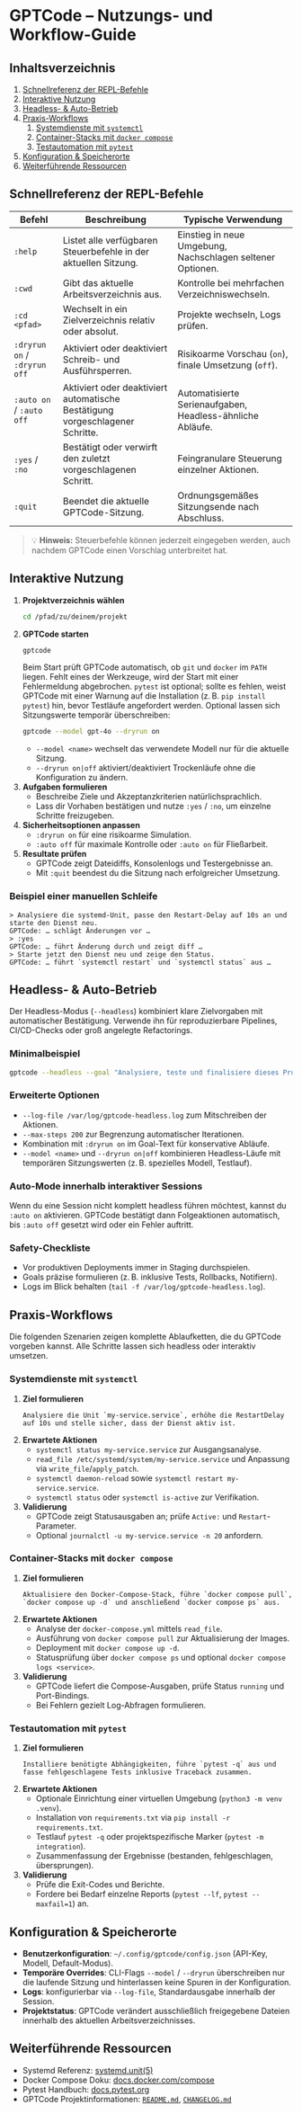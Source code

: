 # GPTCode – Nutzungs- und Workflow-Guide

## Inhaltsverzeichnis
1. [Schnellreferenz der REPL-Befehle](#schnellreferenz-der-repl-befehle)
2. [Interaktive Nutzung](#interaktive-nutzung)
3. [Headless- & Auto-Betrieb](#headless--auto-betrieb)
4. [Praxis-Workflows](#praxis-workflows)
   1. [Systemdienste mit `systemctl`](#systemdienste-mit-systemctl)
   2. [Container-Stacks mit `docker compose`](#container-stacks-mit-docker-compose)
   3. [Testautomation mit `pytest`](#testautomation-mit-pytest)
5. [Konfiguration & Speicherorte](#konfiguration--speicherorte)
6. [Weiterführende Ressourcen](#weiterführende-ressourcen)

## Schnellreferenz der REPL-Befehle
| Befehl | Beschreibung | Typische Verwendung |
| --- | --- | --- |
| `:help` | Listet alle verfügbaren Steuerbefehle in der aktuellen Sitzung. | Einstieg in neue Umgebung, Nachschlagen seltener Optionen. |
| `:cwd` | Gibt das aktuelle Arbeitsverzeichnis aus. | Kontrolle bei mehrfachen Verzeichniswechseln. |
| `:cd <pfad>` | Wechselt in ein Zielverzeichnis relativ oder absolut. | Projekte wechseln, Logs prüfen. |
| `:dryrun on` / `:dryrun off` | Aktiviert oder deaktiviert Schreib- und Ausführsperren. | Risikoarme Vorschau (`on`), finale Umsetzung (`off`). |
| `:auto on` / `:auto off` | Aktiviert oder deaktiviert automatische Bestätigung vorgeschlagener Schritte. | Automatisierte Serienaufgaben, Headless-ähnliche Abläufe. |
| `:yes` / `:no` | Bestätigt oder verwirft den zuletzt vorgeschlagenen Schritt. | Feingranulare Steuerung einzelner Aktionen. |
| `:quit` | Beendet die aktuelle GPTCode-Sitzung. | Ordnungsgemäßes Sitzungsende nach Abschluss. |

> 💡 **Hinweis:** Steuerbefehle können jederzeit eingegeben werden, auch nachdem GPTCode einen Vorschlag unterbreitet hat.

## Interaktive Nutzung
1. **Projektverzeichnis wählen**
   ```bash
   cd /pfad/zu/deinem/projekt
   ```
2. **GPTCode starten**
   ```bash
   gptcode
   ```
   Beim Start prüft GPTCode automatisch, ob `git` und `docker` im `PATH` liegen. Fehlt eines der Werkzeuge, wird der Start mit
   einer Fehlermeldung abgebrochen. `pytest` ist optional; sollte es fehlen, weist GPTCode mit einer Warnung auf die Installation
   (z. B. `pip install pytest`) hin, bevor Testläufe angefordert werden.
   Optional lassen sich Sitzungswerte temporär überschreiben:
   ```bash
   gptcode --model gpt-4o --dryrun on
   ```
   - `--model <name>` wechselt das verwendete Modell nur für die aktuelle Sitzung.
   - `--dryrun on|off` aktiviert/deaktiviert Trockenläufe ohne die Konfiguration zu ändern.
3. **Aufgaben formulieren**
   - Beschreibe Ziele und Akzeptanzkriterien natürlichsprachlich.
   - Lass dir Vorhaben bestätigen und nutze `:yes` / `:no`, um einzelne Schritte freizugeben.
4. **Sicherheitsoptionen anpassen**
   - `:dryrun on` für eine risikoarme Simulation.
   - `:auto off` für maximale Kontrolle oder `:auto on` für Fließarbeit.
5. **Resultate prüfen**
   - GPTCode zeigt Dateidiffs, Konsolenlogs und Testergebnisse an.
   - Mit `:quit` beendest du die Sitzung nach erfolgreicher Umsetzung.

### Beispiel einer manuellen Schleife
```text
> Analysiere die systemd-Unit, passe den Restart-Delay auf 10s an und starte den Dienst neu.
GPTCode: … schlägt Änderungen vor …
> :yes
GPTCode: … führt Änderung durch und zeigt diff …
> Starte jetzt den Dienst neu und zeige den Status.
GPTCode: … führt `systemctl restart` und `systemctl status` aus …
```

## Headless- & Auto-Betrieb
Der Headless-Modus (`--headless`) kombiniert klare Zielvorgaben mit automatischer Bestätigung. Verwende ihn für reproduzierbare Pipelines, CI/CD-Checks oder groß angelegte Refactorings.

### Minimalbeispiel
```bash
gptcode --headless --goal "Analysiere, teste und finalisiere dieses Projekt (systemd, Nginx, Docker, PyTest)."
```

### Erweiterte Optionen
- `--log-file /var/log/gptcode-headless.log` zum Mitschreiben der Aktionen.
- `--max-steps 200` zur Begrenzung automatischer Iterationen.
- Kombination mit `:dryrun on` im Goal-Text für konservative Abläufe.
- `--model <name>` und `--dryrun on|off` kombinieren Headless-Läufe mit temporären Sitzungswerten (z. B. spezielles Modell, Testlauf).

### Auto-Mode innerhalb interaktiver Sessions
Wenn du eine Session nicht komplett headless führen möchtest, kannst du `:auto on` aktivieren. GPTCode bestätigt dann Folgeaktionen automatisch, bis `:auto off` gesetzt wird oder ein Fehler auftritt.

### Safety-Checkliste
- Vor produktiven Deployments immer in Staging durchspielen.
- Goals präzise formulieren (z. B. inklusive Tests, Rollbacks, Notifiern).
- Logs im Blick behalten (`tail -f /var/log/gptcode-headless.log`).

## Praxis-Workflows
Die folgenden Szenarien zeigen komplette Ablaufketten, die du GPTCode vorgeben kannst. Alle Schritte lassen sich headless oder interaktiv umsetzen.

### Systemdienste mit `systemctl`
1. **Ziel formulieren**
   ```text
   Analysiere die Unit `my-service.service`, erhöhe die RestartDelay auf 10s und stelle sicher, dass der Dienst aktiv ist.
   ```
2. **Erwartete Aktionen**
   - `systemctl status my-service.service` zur Ausgangsanalyse.
   - `read_file /etc/systemd/system/my-service.service` und Anpassung via `write_file`/`apply_patch`.
   - `systemctl daemon-reload` sowie `systemctl restart my-service.service`.
   - `systemctl status` oder `systemctl is-active` zur Verifikation.
3. **Validierung**
   - GPTCode zeigt Statusausgaben an; prüfe `Active:` und `Restart`-Parameter.
   - Optional `journalctl -u my-service.service -n 20` anfordern.

### Container-Stacks mit `docker compose`
1. **Ziel formulieren**
   ```text
   Aktualisiere den Docker-Compose-Stack, führe `docker compose pull`, `docker compose up -d` und anschließend `docker compose ps` aus.
   ```
2. **Erwartete Aktionen**
   - Analyse der `docker-compose.yml` mittels `read_file`.
   - Ausführung von `docker compose pull` zur Aktualisierung der Images.
   - Deployment mit `docker compose up -d`.
   - Statusprüfung über `docker compose ps` und optional `docker compose logs <service>`.
3. **Validierung**
   - GPTCode liefert die Compose-Ausgaben, prüfe Status `running` und Port-Bindings.
   - Bei Fehlern gezielt Log-Abfragen formulieren.

### Testautomation mit `pytest`
1. **Ziel formulieren**
   ```text
   Installiere benötigte Abhängigkeiten, führe `pytest -q` aus und fasse fehlgeschlagene Tests inklusive Traceback zusammen.
   ```
2. **Erwartete Aktionen**
   - Optionale Einrichtung einer virtuellen Umgebung (`python3 -m venv .venv`).
   - Installation von `requirements.txt` via `pip install -r requirements.txt`.
   - Testlauf `pytest -q` oder projektspezifische Marker (`pytest -m integration`).
   - Zusammenfassung der Ergebnisse (bestanden, fehlgeschlagen, übersprungen).
3. **Validierung**
   - Prüfe die Exit-Codes und Berichte.
   - Fordere bei Bedarf einzelne Reports (`pytest --lf`, `pytest --maxfail=1`) an.

## Konfiguration & Speicherorte
- **Benutzerkonfiguration**: `~/.config/gptcode/config.json` (API-Key, Modell, Default-Modus).
- **Temporäre Overrides**: CLI-Flags `--model` / `--dryrun` überschreiben nur die laufende Sitzung und hinterlassen keine Spuren in der Konfiguration.
- **Logs**: konfigurierbar via `--log-file`, Standardausgabe innerhalb der Session.
- **Projektstatus**: GPTCode verändert ausschließlich freigegebene Dateien innerhalb des aktuellen Arbeitsverzeichnisses.

## Weiterführende Ressourcen
- Systemd Referenz: [systemd.unit(5)](https://www.freedesktop.org/software/systemd/man/latest/systemd.unit.html)
- Docker Compose Doku: [docs.docker.com/compose](https://docs.docker.com/compose/)
- Pytest Handbuch: [docs.pytest.org](https://docs.pytest.org/)
- GPTCode Projektinformationen: [`README.md`](./README.md), [`CHANGELOG.md`](./CHANGELOG.md)
